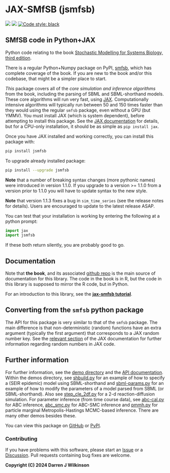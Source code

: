 # JAX-SMfSB (jsmfsb)

[![](https://readthedocs.org/projects/jax-smfsb/badge/)](https://jax-smfsb.readthedocs.io/en/latest/index.html)
[![](https://github.com/darrenjw/jax-smfsb/actions/workflows/ci.yml/badge.svg)](https://github.com/darrenjw/jax-smfsb/actions)
[![Code style: black](https://img.shields.io/badge/code%20style-black-000000.svg)](https://github.com/psf/black)

## SMfSB code in Python+JAX

Python code relating to the book [Stochastic Modelling for Systems Biology, third edition](https://github.com/darrenjw/smfsb/).

There is a regular Python+Numpy package on PyPI, [smfsb](https://pypi.org/project/smfsb/), which has complete coverage of the book. If you are new to the book and/or this codebase, that might be a simpler place to start.

*This* package covers all of the *core simulation and inference algorithms* from the book, including the parsing of SBML and SBML-shorthand models. These core algorithms will run very fast, using [JAX](https://jax.readthedocs.io/). Computationally intensive algorithms will typically run between 50 and 150 times faster than they would using the regular `smfsb` package, even without a GPU (but YMMV). You must install JAX (which is system dependent), before attempting to install this package. See the [JAX documentation](https://jax.readthedocs.io/en/latest/installation.html) for details, but for a CPU-only installation, it should be as simple as `pip install jax`.

Once you have JAX installed and working correctly, you can install this package with:
```bash
pip install jsmfsb
```
To upgrade already installed package:
```bash
pip install --upgrade jsmfsb
```

**Note** that a number of breaking syntax changes (more pythonic names) were introduced in version 1.1.0. If you upgrade to a version >= 1.1.0 from a version prior to 1.1.0 you will have to update syntax to the new style.

**Note** that version 1.1.3 fixes a bug in `sim_time_series` (see the release notes for details). Users are encouraged to update to the latest release ASAP.

You can test that your installation is working by entering the following at a python prompt:

```python
import jax
import jsmfsb
```
If these both return silently, you are probably good to go.

## Documentation

Note that **the book**, and its associated [github repo](https://github.com/darrenjw/smfsb) is the main source of documentation for this library. The code in the book is in R, but the code in this library is supposed to mirror the R code, but in Python.

For an introduction to this library, see the **[jax-smfsb tutorial](https://jax-smfsb.readthedocs.io/en/latest/source/tutorial.html)**. 

## Converting from the `smfsb` python package

The API for this package is very similar to that of the `smfsb` package. The main difference is that non-deterministic (random) functions have an extra argument (typically the first argument) that corresponds to a JAX random number key. See the [relevant section](https://jax.readthedocs.io/en/latest/random-numbers.html) of the JAX documentation for further information regarding random numbers in JAX code.

## Further information

For further information, see the [demo directory](https://github.com/darrenjw/jax-smfsb/tree/main/demos) and the [API documentation](https://jax-smfsb.readthedocs.io/en/latest/index.html). Within the demos directory, see [shbuild.py](https://github.com/darrenjw/jax-smfsb/tree/main/demos/shbuild.py) for an example of how to specify a (SEIR epidemic) model using SBML-shorthand and [sbml-params.py](https://github.com/darrenjw/jax-smfsb/tree/main/demos/sbml-params.py) for an example of how to modify the parameters of a model parsed from SBML (or SBML-shorthand). Also see [step_cle_2df.py](https://github.com/darrenjw/jax-smfsb/tree/main/demos/step_cle_2df.py) for a 2-d reaction-diffusion simulation. For parameter inference (from time course data), see [abc-cal.py](https://github.com/darrenjw/jax-smfsb/tree/main/demos/abc-cal.py) for ABC inference, [abc_smc.py](https://github.com/darrenjw/jax-smfsb/tree/main/demos/abc_smc.py) for ABC-SMC inference and [pmmh.py](https://github.com/darrenjw/jax-smfsb/tree/main/demos/pmmh.py) for particle marginal Metropolis-Hastings MCMC-based inference. There are many other demos besides these.

You can view this package on [GitHub](https://github.com/darrenjw/jax-smfsb) or [PyPI](https://pypi.org/project/jsmfsb/).

### Contributing

If you have problems with this software, please start an [Issue](https://github.com/darrenjw/jax-smfsb/issues) or a [Discussion](https://github.com/darrenjw/jax-smfsb/discussions). Pull requests containing bug fixes are welcome.


**Copyright (C) 2024 Darren J Wilkinson**


